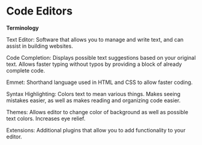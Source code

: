 # Code Editors

**Terminology**

Text Editor: Software that allows you to manage and write text, and can assist in building websites.

Code Completion: Displays possible text suggestions based on your original text. Allows faster typing without typos by providing a block of already complete code.

Emmet: Shorthand language used in HTML and CSS to allow faster coding.

Syntax Highlighting: Colors text to mean various things. Makes seeing mistakes easier, as well as makes reading and organizing code easier.

Themes: Allows editor to change color of background as well as possible text colors. Increases eye relief.

Extensions: Additional plugins that allow you to add functionality to your editor.

